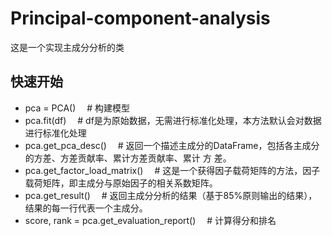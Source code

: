 # Principal-component-analysis
这是一个实现主成分分析的类
## 快速开始
- pca = PCA()    &emsp;# 构建模型
- pca.fit(df)    &emsp;# df是为原始数据，无需进行标准化处理，本方法默认会对数据进行标准化处理
- pca.get_pca_desc()     &emsp;# 返回一个描述主成分的DataFrame，包括各主成分的方差、方差贡献率、累计方差贡献率、累计 方 差。
- pca.get_factor_load_matrix()    &emsp;# 这是一个获得因子载荷矩阵的方法，因子载荷矩阵，即主成分与原始因子的相关系数矩阵。
- pca.get_result()    &emsp;# 返回主成分分析的结果（基于85%原则输出的结果），结果的每一行代表一个主成分。
- score, rank = pca.get_evaluation_report()      &emsp;# 计算得分和排名
